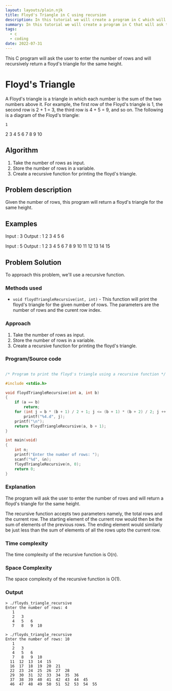```yaml
---
layout: layouts/plain.njk
title: Floyd's Triangle in C using recursion
description: In this tutorial we will create a program in C which will ask the user to enter the number of rows and will return a floyd's triangle for the same height using recursion.
summary: In this tutorial we will create a program in C that will ask the user to enter the number of rows and will return a floyd's triangle for the same height using recursion.
tags:
  - c
  - coding
date: 2022-07-31
---
```


This C program will ask the user to enter the number of rows and will recursively return a floyd's triangle for the same height.

# Floyd's Triangle

A Floyd's triangle is a triangle in which each number is the sum of the two numbers above it. For example, the first row of the Floyd's triangle is 1, the second row is 2 + 1 = 3, the third row is 4 + 5 = 9, and so on. The following is a diagram of the Floyd's triangle:

    1
   2 3
  4 5 6
 7 8 9 10

## Algorithm

1. Take the number of rows as input.
2. Store the number of rows in a variable.
3. Create a recursive function for printing the floyd's triangle.

## Problem description

Given the number of rows, this program will return a floyd's triangle for the same height.

## Examples

Input : 3
Output :
1
2 3
4 5 6

Input : 5
Output :
1
2 3
4 5 6
7 8 9 10
11 12 13 14 15

## Problem Solution

To approach this problem, we'll use a recursive function.

### Methods used

* `void floydTriangleRecursive(int, int)` - This function will print the floyd's triangle for the given number of rows. The parameters are the number of rows and the curent row index.

### Approach

1. Take the number of rows as input.
2. Store the number of rows in a variable.
3. Create a recursive function for printing the floyd's triangle.

### Program/Source code

```c

/* Program to print the floyd's triangle using a recursive function */

#include <stdio.h>

void floydTriangleRecursive(int a, int b)
{
    if (a == b)
        return;
    for (int j = b * (b + 1) / 2 + 1; j <= (b + 1) * (b + 2) / 2; j ++)
        printf("%4.d", j);
    printf("\n");
    return floydTriangleRecursive(a, b + 1);
}

int main(void)
{
    int n;
    printf("Enter the number of rows: ");
    scanf("%d", &n);
    floydTriangleRecursive(n, 0);
    return 0;
}

```

### Explanation

The program will ask the user to enter the number of rows and will return a floyd's triangle for the same height.

The recursive function accepts two parameters namely, the total rows and the current row. The starting element of the current row would then be the sum of elements of the previous rows. The ending element would similarly be just less than the sum of elements of all the rows upto the current row.

### Time complexity

The time complexity of the recursive function is O(n).

### Space Complexity

The space complexity of the recursive function is O(1).

### Output

```
> ./floyds_triangle_recursive     
Enter the number of rows: 4
   1
   2   3
   4   5   6
   7   8   9  10

> ./floyds_triangle_recursive
Enter the number of rows: 10
   1
   2   3
   4   5   6
   7   8   9  10
  11  12  13  14  15
  16  17  18  19  20  21
  22  23  24  25  26  27  28
  29  30  31  32  33  34  35  36
  37  38  39  40  41  42  43  44  45
  46  47  48  49  50  51  52  53  54  55
```
